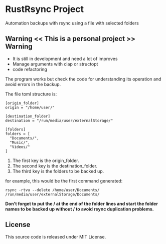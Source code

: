 # RustRsync Project

Automation backups with rsync using a file with selected folders

## Warning << This is a personal project >> Warning

+ It is still in development and need a lot of improves
+ Manage arguments with clap or structopt
+ code refactoring

The program works but check the code for understanding its operation
and avoid errors in the backup.

The file toml structure is:

```
[origin_folder]
origin = "/home/user/"

[destination_folder]
destination = "/run/media/user/externalStorage/"

[folders]
folders = [
  "Documents/",
  "Music/",
  "Videos/"
]
```

1. The first key is the origin_folder.
2. The second key is the destination_folder.
3. The third key is the folders to be backed up.

for example, this would be the first command generated:
```
rsync -rtvu --delete /home/user/Documents/ /run/media/user/externalStorage/Documents/
```

__Don't forget to put the / at the end of the folder lines and start the folder 
names to be backed up without / to avoid rsync duplication problems.__

## License

This source code is released under MIT License.
